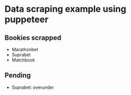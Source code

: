 # Data scraping example using puppeteer

## Bookies scrapped

- Marathonbet
- Suprabet
- Matchbook

## Pending

- Suprabet: overunder
